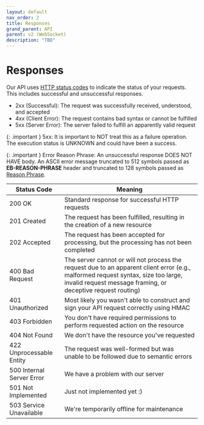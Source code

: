 ```yaml
---
layout: default
nav_order: 2
title: Responses
grand_parent: API
parent: v2 (WebSocket)
description: "TBD"
---
```


# Responses

Our API uses [HTTP status codes](http://www.iana.org/assignments/http-status-codes/http-status-codes.xhtml) to indicate the status of your requests. This includes successful and unsuccessful responses.

- 2xx (Successful): The request was successfully received, understood, and accepted
- 4xx (Client Error): The request contains bad syntax or cannot be fulfilled
- 5xx (Server Error): The server failed to fulfill an apparently valid request

{: .important }
5xx: It is important to NOT treat this as a failure operation. The execution status is UNKNOWN and could have been a success.

{: .important }
Error Reason Phrase: An unsuccessful response DOES NOT HAVE body. An ASCII error message truncated to 512 symbols passed as **EB-REASON-PHRASE** header and truncated to 128 symbols passed as [Reason Phrase](https://www.rfc-editor.org/rfc/rfc2616.html#section-6.1.1).

| **Status Code**           | **Meaning**                                                                                                                                                                                       |
| ------------------------- | ------------------------------------------------------------------------------------------------------------------------------------------------------------------------------------------------- |
| 200 OK                    | Standard response for successful HTTP requests                                                                                                                                                    |
| 201 Created               | The request has been fulfilled, resulting in the creation of a new resource                                                                                                                       |
| 202 Accepted              | The request has been accepted for processing, but the processing has not been completed                                                                                                           |
| 400 Bad Request           | The server cannot or will not process the request due to an apparent client error (e.g., malformed request syntax, size too large, invalid request message framing, or deceptive request routing) |
| 401 Unauthorized          | Most likely you wasn't able to construct and sign your API request correctly using HMAC                                                                                                           |
| 403 Forbidden             | You don't have required permissions to perform requested action on the resource                                                                                                                   |
| 404 Not Found             | We don't have the resource you've requested                                                                                                                                                       |
| 422 Unprocessable Entity  | The request was well-formed but was unable to be followed due to semantic errors                                                                                                                  |
| 500 Internal Server Error | We have a problem with our server                                                                                                                                                                 |
| 501 Not Implemented       | Just not implemented yet :)                                                                                                                                                                       |
| 503 Service Unavailable   | We're temporarily offline for maintenance                                                                                                                                                         |
